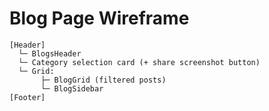 # Blog Page Wireframe

```
[Header]
  └─ BlogsHeader
  └─ Category selection card (+ share screenshot button)
  └─ Grid:
       ├─ BlogGrid (filtered posts)
       └─ BlogSidebar
[Footer]
```
